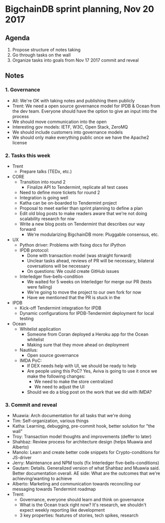 # BigchainDB sprint planning, Nov 20 2017

## Agenda

1. Propose structure of notes taking
2. Go through tasks on the wall
3. Organize tasks into goals from Nov 17 2017 commit and reveal

## Notes

### 1. Governance

- All: We're OK with taking notes and publishing them publicly
- Trent: We need a open source governance model for IPDB & Ocean from the dev
  team. Everyone should have the option to give an input into the process
- We should move communication into the open
- Interesting gov models: IETF, W3C, Open Stack, ZeroMQ
- We should include customers into governance models
- We should only make everything public once we have the Apache2 license

### 2. Tasks this week

- Trent
    - Prepare talks (TEDx, etc.)
- CORE
    - Transition into round 2
        - Finalize API to Tendermint, replicate all test cases
    - Need to define more tickets for round 2
    - Integration is going well
    - Katha can be on-boarded to Tendermint project
    - Proposal to meet earlier than sprint planning to define a plan
    - Edit old blog posts to make readers aware that we're not doing
      scalability research for niw
    - Write a new blog posts on Tendermint that describes our way forward
        - We're modularizing BigchainDB more: Pluggable consensus, etc.
- UX
    - Python driver: Problems with fixing docs for iPython
    - IPDB protocol:
        - Done with transaction model (was straight forward)
        - Unclear tasks ahead, reviews of PR will be necessary, bilateral
          coversations will be necessary
        - On questions: We could create GitHub issues
    - Interledger five-bells-condition
        - We waited for 5 weeks on Interledger for merge our PR (tests were
          failing)
        - We're going to move the project to our own fork for now
        - Have we mentioned that the PR is stuck in the 
- IPDB
    - Kick-off Tendermint integration for IPDB
    - Dynamic configurations for IPDB-Tendermint deployment for local testing
- Ocean
    - Whitelist application
        - Someone from Coran deployed a Heroku app for the Ocean whitelist
        - Making sure that they move ahead on deployment
    - Nautilus:
        - Open source governance
    - IMDA PoC:
        - If DEX needs help with UI, we should be ready to help
        - Are people using this PoC? Yes, Aviva is going to use it once we make
          the following changes:
            - We need to make the store centralized
            - We need to adjust the UI
        - Should we do a blog post on the work that we did with IMDA?

### 3. Commit and reveal

- Muawia: Arch documentation for all tasks that we're doing
- Tim: Self-organization, various things
- Katha: Learning, debugging, pre-commit hook, better solution for "the wall"
- Troy: Transaction model thoughts and improvements (deffer to later)
- Shahbaz: Review process for architecture design (helps Muawia and Alberto)
- Manolo: Learn and create better code snippets for Crypto-conditions for
  JS-driver
- Jerry: Maintenance and NPM tools (fix Interledger five-bells-conditions)
- Gautam: Details. Generalized version of what Shahbaz and Muawia said. Better
  documentation overall. AE side: What are the outcomes that we're
  achieving/wanting to achieve
- Alberto: Marketing and communication towards reconciling our messaging
  towards Tendermint roadmap
- Trent:
    - Governance, everyone should learn and think on governance
    - What is the Ocean track right now? It's research, we shouldn't expect
    weekly reporting like development
    - 3 key properties: features of stories, tech spikes, research

